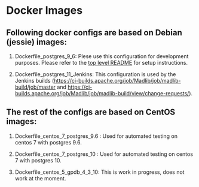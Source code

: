 Docker Images
=======================

## Following docker configs are based on Debian (jessie) images:

1) Dockerfile_postgres_9_6: Plese use this configuration for development purposes. Please refer to the [top level README](https://github.com/apache/madlib/blob/master/README.md) for setup instructions.

2) Dockerfile_postgres_11_Jenkins: This configuration is used by the Jenkins builds (https://ci-builds.apache.org/job/Madlib/job/madlib-build/job/master and https://ci-builds.apache.org/job/Madlib/job/madlib-build/view/change-requests/).

## The rest of the configs are based on CentOS images:

1) Dockerfile_centos_7_postgres_9.6 : Used for automated testing on centos 7 with postgres 9.6.
2) Dockerfile_centos_7_postgres_10 : Used for automated testing on centos 7 with postgres 10.

3) Dockerfile_centos_5_gpdb_4_3_10: This is work in progress, does not work at the moment.
